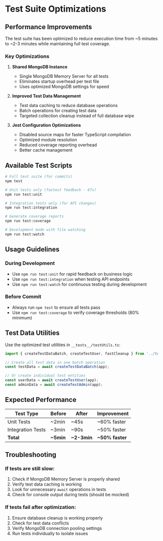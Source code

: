 # Test Suite Optimizations

## Performance Improvements

The test suite has been optimized to reduce execution time from ~5 minutes to ~2-3 minutes while maintaining full test coverage.

### Key Optimizations

1. **Shared MongoDB Instance**
   - Single MongoDB Memory Server for all tests
   - Eliminates startup overhead per test file
   - Uses optimized MongoDB settings for speed

2. **Improved Test Data Management**
   - Test data caching to reduce database operations
   - Batch operations for creating test data
   - Targeted collection cleanup instead of full database wipe

3. **Jest Configuration Optimizations**
   - Disabled source maps for faster TypeScript compilation
   - Optimized module resolution
   - Reduced coverage reporting overhead
   - Better cache management

## Available Test Scripts

```bash
# Full test suite (for commits)
npm test

# Unit tests only (fastest feedback - 67s)
npm run test:unit

# Integration tests only (for API changes)
npm run test:integration

# Generate coverage reports
npm run test:coverage

# Development mode with file watching
npm run test:watch
```

## Usage Guidelines

### During Development
- Use `npm run test:unit` for rapid feedback on business logic
- Use `npm run test:integration` when testing API endpoints
- Use `npm run test:watch` for continuous testing during development

### Before Commit
- Always run `npm test` to ensure all tests pass
- Use `npm run test:coverage` to verify coverage thresholds (80% minimum)

## Test Data Utilities

Use the optimized test utilities in `__tests__/testUtils.ts`:

```typescript
import { createTestDataBatch, createTestUser, fastCleanup } from '../testUtils';

// Create all test data in one batch operation
const testData = await createTestDataBatch(app);

// Or create individual test entities
const userData = await createTestUser(app);
const adminData = await createTestAdmin(app);
```

## Expected Performance

| Test Type | Before | After | Improvement |
|-----------|--------|-------|-------------|
| Unit Tests | ~2min | ~45s | ~60% faster |
| Integration Tests | ~3min | ~90s | ~50% faster |
| **Total** | **~5min** | **~2-3min** | **~50% faster** |

## Troubleshooting

### If tests are still slow:
1. Check if MongoDB Memory Server is properly shared
2. Verify test data caching is working
3. Look for unnecessary `await` operations in tests
4. Check for console output during tests (should be mocked)

### If tests fail after optimization:
1. Ensure database cleanup is working properly
2. Check for test data conflicts
3. Verify MongoDB connection pooling settings
4. Run tests individually to isolate issues 